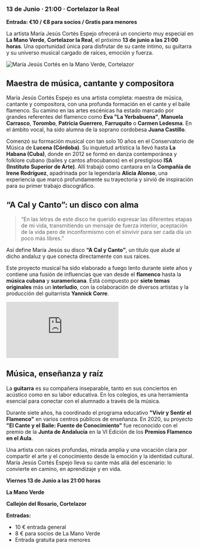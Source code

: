﻿### 13 de Junio · 21:00 · Cortelazor la Real

**Entrada: €10 / €8 para socios / Gratis para menores**

La artista María Jesús Cortés Espejo ofrecerá un concierto muy especial en **La Mano Verde**, **Cortelazor la Real**, el próximo **13 de junio a las 21:00 horas**. Una oportunidad única para disfrutar de su cante íntimo, su guitarra y su universo musical cargado de raíces, emoción y fuerza.

![María Jesús Cortés en la Mano Verde, Cortelazor](/images/blog/2025-05-30-concierto-maria-jesus-cortes/maria-jesus-cortes.jpg)

## Maestra de música, cantante y compositora

María Jesús Cortés Espejo es una artista completa: maestra de música, cantante y compositora, con una profunda formación en el cante y el baile flamenco. Su camino en las artes escénicas ha estado marcado por grandes referentes del flamenco como **Eva "La Yerbabuena"**, **Manuela Carrasco**, **Torombo**, **Patricia Guerrero**, **Farruquito** o **Carmen Ledesma**. En el ámbito vocal, ha sido alumna de la soprano cordobesa **Juana Castillo**.

Comenzó su formación musical con tan solo 10 años en el Conservatorio de Música de **Lucena (Córdoba)**. Su inquietud artística la llevó hasta **La Habana (Cuba)**, donde en 2012 se formó en danza contemporánea y folklore cubano (bailes y cantos afrocubanos) en el prestigioso **ISA (Instituto Superior de Arte)**. Allí trabajó como cantaora en la **Compañía de Irene Rodríguez**, apadrinada por la legendaria **Alicia Alonso**, una experiencia que marcó profundamente su trayectoria y sirvió de inspiración para su primer trabajo discográfico.

## “A Cal y Canto”: un disco con alma

> “En las letras de este disco he querido expresar las diferentes etapas de mi vida, transmitiendo un mensaje de fuerza interior, aceptación de la vida pero de inconformismo con el sinvivir para ser cada día un poco más libres.”

Así define María Jesús su disco **“A Cal y Canto”**, un título que alude al dicho andaluz y que conecta directamente con sus raíces.

Este proyecto musical ha sido elaborado a fuego lento durante siete años y contiene una fusión de influencias que van desde el **flamenco** hasta la **música cubana** y **suramericana**. Está compuesto por **siete temas originales** más un **interludio**, con la colaboración de diversos artistas y la producción del guitarrista **Yannick Corre**.

<div class="ratio ratio-16x9">
    <iframe 
        src="https://www.youtube.com/embed/m-vtsue747M?si=gUyWAr5K9ux4js7_" 
        title="YouTube video player" 
        frameborder="0" 
        allow="accelerometer; autoplay; clipboard-write; encrypted-media; gyroscope; picture-in-picture; web-share" 
        referrerpolicy="strict-origin-when-cross-origin" 
        allowfullscreen>
    </iframe>
</div>

## Música, enseñanza y raíz

La **guitarra** es su compañera inseparable, tanto en sus conciertos en acústico como en su labor educativa. En los colegios, es una herramienta esencial para conectar con el alumnado a través de la música.

Durante siete años, ha coordinado el programa educativo **"Vivir y Sentir el Flamenco"** en varios centros públicos de enseñanza. En 2020, su proyecto **"El Cante y el Baile: Fuente de Conocimiento"** fue reconocido con el premio de la **Junta de Andalucía** en la VI Edición de los **Premios Flamenco en el Aula**.

Una artista con raíces profundas, mirada amplia y una vocación clara por compartir el arte y el conocimiento desde la emoción y la identidad cultural. María Jesús Cortés Espejo lleva su cante más allá del escenario: lo convierte en camino, en aprendizaje y en vida.

**Viernes 13 de Junio a las 21:00 horas**

**La Mano Verde**

**Callejón del Rosario, Cortelazor**

**Entradas:**

* 10 € entrada general
* 8 € para socios de La Mano Verde
* Entrada gratuita para menores

